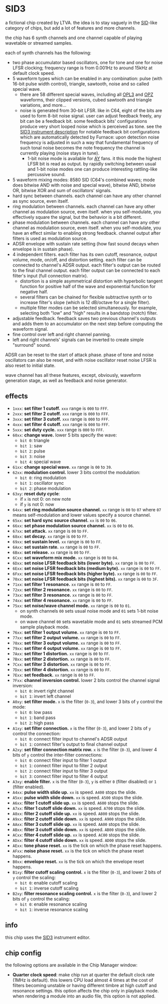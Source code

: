 # SID3

a fictional chip created by LTVA. the idea is to stay vaguely in the [SID](c64.md)-like category of chips, but add a lot of features and more channels.

the chip has 6 synth channels and one channel capable of playing wavetable or streamed samples.

each of synth channels has the following:

- two phase accumulator based oscillators, one for tone and one for noise LFSR clocking; frequency range is from 0.001Hz to around 15kHz at default clock speed.
- 5 waveform types which can be enabled in any combination: pulse (with 16-bit pulse width control), triangle, sawtooth, noise and so called special wave.
  - there are 58 different special waves, including all [OPL3](opl.md) and [OPZ](opz.md) waveforms, their clipped versions, cubed sawtooth and triangle variations, and more...
  - noise is generated from 30-bit LFSR. like in C64, eight of the bits are used to form 8-bit noise signal. user can adjust feedback freely, any bit can be a feedback bit. some feedback bits' configurations produce very short looped noise which is perceived as tone. see the [SID3 instrument description](../4-instrument/sid3.md) for notable feedback bit configurations which are automatically detected by Furnace: upon detection noise frequency is adjusted in such a way that fundamental frequency of such tonal noise becomes the note frequency the channel is currently playing (noise stays in tune).
    - 1-bit noise mode is available for [AY](ay8910.md) fans. it this mode the highest LFSR bit is read as output. by rapidly switching between usual and 1-bit noise modes one can produce interesting rattling-like percussive sound.
- 5 waveform mixing modes: 8580 SID (C64's combined waves; mode does bitwise AND with noise and special wave), bitwise AND, bitwise OR, bitwise XOR and sum of oscillators' signals.
- hard sync between channels. each channel can have any other channel as sync source, even itself.
- ring modulation between channels. each channel can have any other channel as modulation source, even itself. when you self-modulate, you effectively square the signal, but the behavior is a bit different.
- phase modulation between channels. each channel can have any other channel as modulation source, even itself. when you self-modulate, you have an effect similar to enabling strong feedback. channel output after filters is used as modulation source.
- ADSR envelope with sustain rate setting (how fast sound decays when envelope is in sustain phase).
- 4 independent filters. each filter has its own cutoff, resonance, output volume, mode, on/off, and distortion setting. each filter can be connected to channel's ADSR output. each filter's output can be routed to the final channel output. each filter output can be connected to each filter's input (full connection matrix).
  - distortion is a simple asymmetrical distortion with hyperbolic tangent function for positive half of the wave and exponential function for negative half.
  - several filters can be chained for flexible subtractive synth or to increase filter's slope (which is 12 dB/octave for a single filter).
  - multiple filter modes can be selected simultaneously. for example, selecting both "low" and "high" results in a bandstop (notch) filter.
- adjustable feedback. feedback saves two previous channel's outputs and adds them to an accumulator on the next step before computing the waveform signal.
- fine control over left and right channel panning.
- left and right channels' signals can be inverted to create simple "surround" sound.

ADSR can be reset to the start of attack phase. phase of tone and noise oscillators can also be reset, and with noise oscillator reset noise LFSR is also reset to initial state.

wave channel has all these features, except, obviously, waveform generation stage, as well as feedback and noise generator.

## effects

- `1xxx`: **set filter 1 cutoff.** `xxx` range is `000` to `FFF`.
- `2xxx`: **set filter 2 cutoff.** `xxx` range is `000` to `FFF`.
- `3xxx`: **set filter 3 cutoff.** `xxx` range is `000` to `FFF`.
- `4xxx`: **set filter 4 cutoff.** `xxx` range is `000` to `FFF`.
- `5xxx`: **set duty cycle.** `xxx` range is `000` to `FFF`.
- `60xx`: **change wave.** lower 5 bits specify the wave:
  - `bit 0`: triangle
  - `bit 1`: saw
  - `bit 2`: pulse
  - `bit 3`: noise
  - `bit 4`: special wave
- `61xx`: **change special wave.** `xx` range is `00` to `39`.
- `62xx`: **modulation control.** lower 3 bits control the modulation:
  - `bit 0`: ring modulation
  - `bit 1`: oscillator sync
  - `bit 2`: phase modulation
- `63xy`: **reset duty cycle**:
  - if `x` is not 0: on new note
  - if `y` is not 0: now
- `64xx`: **set ring modulation source channel.** `xx` range is `00` to `07` where `07` means self-modulation and lower values specify a source channel.
- `65xx`: **set hard sync source channel.** `xx` is `00` to `06`.
- `66xx`: **set phase modulation source channel.** `xx` is `00` to `06`.
- `67xx`: **set attack.** `xx` range is `00` to `FF`.
- `68xx`: **set decay.** `xx` range is `00` to `FF`.
- `69xx`: **set sustain level.** `xx` range is `00` to `FF`.
- `6Axx`: **set sustain rate.** `xx` range is `00` to `FF`.
- `6Bxx`: **set release.** `xx` range is `00` to `FF`.
- `6Cxx`: **set waveform mix mode.** `xx` range is `00` to `04`.
- `6Dxx`: **set noise LFSR feedback bits (lower byte).** `xx` range is `00` to `FF`.
- `6Exx`: **set noise LFSR feedback bits (medium byte).** `xx` range is `00` to `FF`.
- `6Fxx`: **set noise LFSR feedback bits (higher byte).** `xx` range is `00` to `FF`.
- `70xx`: **set noise LFSR feedback bits (highest bits).** `xx` range is `00` to `3F`.
- `71xx`: **set filter 1 resonance.** `xx` range is `00` to `FF`.
- `72xx`: **set filter 2 resonance.** `xx` range is `00` to `FF`.
- `73xx`: **set filter 3 resonance.** `xx` range is `00` to `FF`.
- `74xx`: **set filter 4 resonance.** `xx` range is `00` to `FF`.
- `75xx`: **set noise/wave channel mode.** `xx` range is `00` to `01`.
  - on synth channels `00` sets usual noise mode and `01` sets 1-bit noise mode.
  - on wave channel `00` sets wavetable mode and `01` sets streamed PCM sample playback mode.
- `76xx`: **set filter 1 output volume.** `xx` range is `00` to `FF`.
- `77xx`: **set filter 2 output volume.** `xx` range is `00` to `FF`.
- `78xx`: **set filter 3 output volume.** `xx` range is `00` to `FF`.
- `79xx`: **set filter 4 output volume.** `xx` range is `00` to `FF`.
- `7Axx`: **set filter 1 distortion.** `xx` range is `00` to `FF`.
- `7Bxx`: **set filter 2 distortion.** `xx` range is `00` to `FF`.
- `7Cxx`: **set filter 3 distortion.** `xx` range is `00` to `FF`.
- `7Dxx`: **set filter 4 distortion.** `xx` range is `00` to `FF`.
- `7Exx`: **set feedback.** `xx` range is `00` to `FF`.
- `7Fxx`: **channel inversion control.** lower 2 bits control the channel signal inversion:
  - `bit 0`: invert right channel
  - `bit 1`: invert left channel
- `A0xy`: **set filter mode.** `x` is the filter (`0-3`), and lower 3 bits of `y` control the mode:
  - `bit 0`: low pass
  - `bit 1`: band pass
  - `bit 2`: high pass
- `A1xy`: **set filter connection.** `x` is the filter (`0-3`), and lower 2 bits of `y` control the connection:
  - `bit 0`: connect filter input to channel's ADSR output
  - `bit 1`: connect filter's output to final channel output
- `A2xy`: **set filter connection matrix row.** `x` is the filter (`0-3`), and lower 4 bits of `y` control the inter-filter connections:
  - `bit 0`: connect filter input to filter 1 output
  - `bit 1`: connect filter input to filter 2 output
  - `bit 2`: connect filter input to filter 3 output
  - `bit 3`: connect filter input to filter 4 output
- `A3xy`: **enable filter.** `x` is the filter (`0-3`), `y` is either `0` (filter disabled) or `1` (filter enabled).
- `A4xx`: **pulse width slide up.** `xx` is speed. `A400` stops the slide.
- `A5xx`: **pulse width slide down.** `xx` is speed. `A500` stops the slide.
- `A6xx`: **filter 1 cutoff slide up.** `xx` is speed. `A600` stops the slide.
- `A7xx`: **filter 1 cutoff slide down.** `xx` is speed. `A700` stops the slide.
- `A8xx`: **filter 2 cutoff slide up.** `xx` is speed. `A800` stops the slide.
- `A9xx`: **filter 2 cutoff slide down.** `xx` is speed. `A900` stops the slide.
- `AAxx`: **filter 3 cutoff slide up.** `xx` is speed. `AA00` stops the slide.
- `ABxx`: **filter 3 cutoff slide down.** `xx` is speed. `AB00` stops the slide.
- `ACxx`: **filter 4 cutoff slide up.** `xx` is speed. `AC00` stops the slide.
- `ADxx`: **filter 4 cutoff slide down.** `xx` is speed. `AD00` stops the slide.
- `AExx`: **tone phase reset.** `xx` is the tick on which the phase reset happens.
- `AFxx`: **noise phase reset.** `xx` is the tick on which the phase reset happens.
- `B0xx`: **envelope reset.** `xx` is the tick on which the envelope reset happens.
- `B1xy`: **filter cutoff scaling control.** `x` is the filter (`0-3`), and lower 2 bits of `y` control the scaling:
  - `bit 0`: enable cutoff scaling
  - `bit 1`: inverse cutoff scaling
- `B2xy`: **filter resonance scaling control.** `x` is the filter (`0-3`), and lower 2 bits of `y` control the scaling:
  - `bit 0`: enable resonance scaling
  - `bit 1`: inverse resonance scaling

## info

this chip uses the [SID3](../4-instrument/sid3.md) instrument editor.

## chip config

the following options are available in the Chip Manager window:

- **Quarter clock speed**: make chip run at quarter the default clock rate (1MHz is default). this lowers CPU load almost 4 times at the cost of filters becoming unstable or having different timbre at high cutoff and resonance settings. this option affects the chip only in playback mode. when rendering a module into an audio file, this option is not applied.

